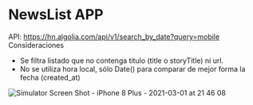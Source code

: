 # NewsList APP

API:  https://hn.algolia.com/api/v1/search_by_date?query=mobile
Consideraciones
 - Se filtra listado que no contenga titulo (title o storyTitle) ni url.
 - No se utiliza hora local, sólo Date() para comparar de mejor forma la fecha (created_at)

![Simulator Screen Shot - iPhone 8 Plus - 2021-03-01 at 21 46 08](https://user-images.githubusercontent.com/9325068/109579408-987fc600-7ad7-11eb-93f1-50c04161da88.png)
